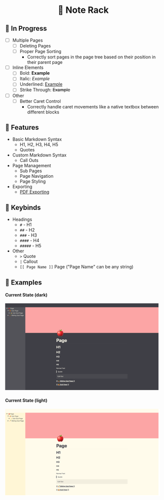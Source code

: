<h1 align="center">
  📝 Note Rack
</h1>

## 🌱 In Progress

- [ ] Multiple Pages
  - [ ] Deleting Pages
  - [ ] Proper Page Sorting
    - Correctly sort pages in the page tree based on their position in their parent page
- [ ] Inline Elements
  - [ ] Bold: <b>Example</b>
  - [ ] Italic: <i>Example</i>
  - [ ] Underlined: <u>Example</u>
  - [ ] Strike Through: <s>Example</s>
- [ ] Other
  - [ ] Better Caret Control
    - Correctly handle caret movements like a native textbox between different blocks

## 🌳 Features
* Basic Markdown Syntax
  * H1, H2, H3, H4, H5
  * Quotes
* Custom Markdown Syntax
  * Call Outs
* Page Management
  * Sub Pages
  * Page Navigation
  * Page Styling
* Exporting
  * [PDF Exporting](./images/Note%20Rack%20Page.pdf)

## 🎹 Keybinds
- Headings
  - `#` - H1
  - `##` - H2
  - `###` - H3
  - `####` - H4
  - `#####` - H5
- Other
  - `>` Quote
  - `|` Callout
  -  `[[ Page Name ]]` Page ("Page Name" can be any string)

## 🔬 Examples

#### Current State (dark)
<img src="./images/Desktop_Current_State_Dark.png" width="500">

#### Current State (light)
<img src="./images/Desktop_Current_State.png" width="500">